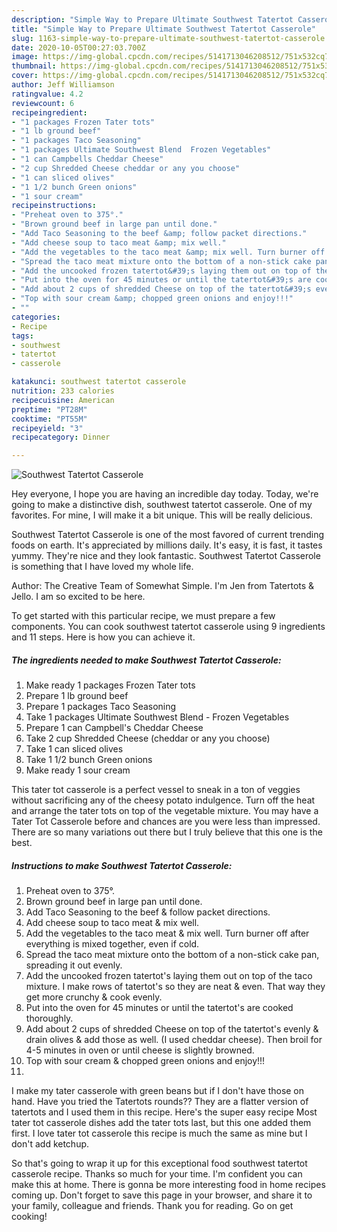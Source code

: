 ```yaml
---
description: "Simple Way to Prepare Ultimate Southwest Tatertot Casserole"
title: "Simple Way to Prepare Ultimate Southwest Tatertot Casserole"
slug: 1163-simple-way-to-prepare-ultimate-southwest-tatertot-casserole
date: 2020-10-05T00:27:03.700Z
image: https://img-global.cpcdn.com/recipes/5141713046208512/751x532cq70/southwest-tatertot-casserole-recipe-main-photo.jpg
thumbnail: https://img-global.cpcdn.com/recipes/5141713046208512/751x532cq70/southwest-tatertot-casserole-recipe-main-photo.jpg
cover: https://img-global.cpcdn.com/recipes/5141713046208512/751x532cq70/southwest-tatertot-casserole-recipe-main-photo.jpg
author: Jeff Williamson
ratingvalue: 4.2
reviewcount: 6
recipeingredient:
- "1 packages Frozen Tater tots"
- "1 lb ground beef"
- "1 packages Taco Seasoning"
- "1 packages Ultimate Southwest Blend  Frozen Vegetables"
- "1 can Campbells Cheddar Cheese"
- "2 cup Shredded Cheese cheddar or any you choose"
- "1 can sliced olives"
- "1 1/2 bunch Green onions"
- "1 sour cream"
recipeinstructions:
- "Preheat oven to 375°."
- "Brown ground beef in large pan until done."
- "Add Taco Seasoning to the beef &amp; follow packet directions."
- "Add cheese soup to taco meat &amp; mix well."
- "Add the vegetables to the taco meat &amp; mix well. Turn burner off after everything is mixed together, even if cold."
- "Spread the taco meat mixture onto the bottom of a non-stick cake pan, spreading it out evenly."
- "Add the uncooked frozen tatertot&#39;s laying them out on top of the taco mixture. I make rows of tatertot&#39;s so they are neat &amp; even. That way they get more crunchy &amp; cook evenly."
- "Put into the oven for 45 minutes or until the tatertot&#39;s are cooked thoroughly."
- "Add about 2 cups of shredded Cheese on top of the tatertot&#39;s evenly &amp; drain olives &amp; add those as well. (I used cheddar cheese). Then broil for 4-5 minutes in oven or until cheese is slightly browned."
- "Top with sour cream &amp; chopped green onions and enjoy!!!"
- ""
categories:
- Recipe
tags:
- southwest
- tatertot
- casserole

katakunci: southwest tatertot casserole 
nutrition: 233 calories
recipecuisine: American
preptime: "PT28M"
cooktime: "PT55M"
recipeyield: "3"
recipecategory: Dinner

---
```



![Southwest Tatertot Casserole](https://img-global.cpcdn.com/recipes/5141713046208512/751x532cq70/southwest-tatertot-casserole-recipe-main-photo.jpg)

Hey everyone, I hope you are having an incredible day today. Today, we're going to make a distinctive dish, southwest tatertot casserole. One of my favorites. For mine, I will make it a bit unique. This will be really delicious.

Southwest Tatertot Casserole is one of the most favored of current trending foods on earth. It's appreciated by millions daily. It's easy, it is fast, it tastes yummy. They're nice and they look fantastic. Southwest Tatertot Casserole is something that I have loved my whole life.

Author: The Creative Team of Somewhat Simple. I&#39;m Jen from Tatertots &amp; Jello. I am so excited to be here.


To get started with this particular recipe, we must prepare a few components. You can cook southwest tatertot casserole using 9 ingredients and 11 steps. Here is how you can achieve it.

<!--inarticleads1-->

##### The ingredients needed to make Southwest Tatertot Casserole:

1. Make ready 1 packages Frozen Tater tots
1. Prepare 1 lb ground beef
1. Prepare 1 packages Taco Seasoning
1. Take 1 packages Ultimate Southwest Blend - Frozen Vegetables
1. Prepare 1 can Campbell&#39;s Cheddar Cheese
1. Take 2 cup Shredded Cheese (cheddar or any you choose)
1. Take 1 can sliced olives
1. Take 1 1/2 bunch Green onions
1. Make ready 1 sour cream


This tater tot casserole is a perfect vessel to sneak in a ton of veggies without sacrificing any of the cheesy potato indulgence. Turn off the heat and arrange the tater tots on top of the vegetable mixture. You may have a Tater Tot Casserole before and chances are you were less than impressed. There are so many variations out there but I truly believe that this one is the best. 

<!--inarticleads2-->

##### Instructions to make Southwest Tatertot Casserole:

1. Preheat oven to 375°.
1. Brown ground beef in large pan until done.
1. Add Taco Seasoning to the beef &amp; follow packet directions.
1. Add cheese soup to taco meat &amp; mix well.
1. Add the vegetables to the taco meat &amp; mix well. Turn burner off after everything is mixed together, even if cold.
1. Spread the taco meat mixture onto the bottom of a non-stick cake pan, spreading it out evenly.
1. Add the uncooked frozen tatertot&#39;s laying them out on top of the taco mixture. I make rows of tatertot&#39;s so they are neat &amp; even. That way they get more crunchy &amp; cook evenly.
1. Put into the oven for 45 minutes or until the tatertot&#39;s are cooked thoroughly.
1. Add about 2 cups of shredded Cheese on top of the tatertot&#39;s evenly &amp; drain olives &amp; add those as well. (I used cheddar cheese). Then broil for 4-5 minutes in oven or until cheese is slightly browned.
1. Top with sour cream &amp; chopped green onions and enjoy!!!
1. 


I make my tater casserole with green beans but if I don&#39;t have those on hand. Have you tried the Tatertots rounds?? They are a flatter version of tatertots and I used them in this recipe. Here&#39;s the super easy recipe Most tater tot casserole dishes add the tater tots last, but this one added them first. I love tater tot casserole this recipe is much the same as mine but I don&#39;t add ketchup. 

So that's going to wrap it up for this exceptional food southwest tatertot casserole recipe. Thanks so much for your time. I'm confident you can make this at home. There is gonna be more interesting food in home recipes coming up. Don't forget to save this page in your browser, and share it to your family, colleague and friends. Thank you for reading. Go on get cooking!
